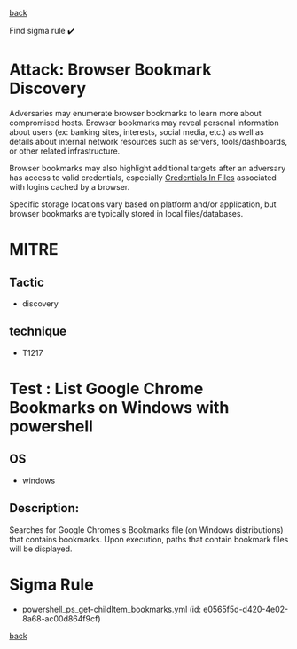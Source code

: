 
[back](../index.md)

Find sigma rule :heavy_check_mark: 

# Attack: Browser Bookmark Discovery 

Adversaries may enumerate browser bookmarks to learn more about compromised hosts. Browser bookmarks may reveal personal information about users (ex: banking sites, interests, social media, etc.) as well as details about internal network resources such as servers, tools/dashboards, or other related infrastructure.

Browser bookmarks may also highlight additional targets after an adversary has access to valid credentials, especially [Credentials In Files](https://attack.mitre.org/techniques/T1552/001) associated with logins cached by a browser.

Specific storage locations vary based on platform and/or application, but browser bookmarks are typically stored in local files/databases.

# MITRE
## Tactic
  - discovery


## technique
  - T1217


# Test : List Google Chrome Bookmarks on Windows with powershell
## OS
  - windows


## Description:
Searches for Google Chromes's Bookmarks file (on Windows distributions) that contains bookmarks.
Upon execution, paths that contain bookmark files will be displayed.


# Sigma Rule
 - powershell_ps_get-childItem_bookmarks.yml (id: e0565f5d-d420-4e02-8a68-ac00d864f9cf)



[back](../index.md)
